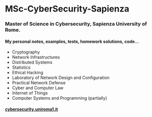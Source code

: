 # MSc-CyberSecurity-Sapienza  
### Master of Science in Cybersecurity, Sapienza University of Rome.

#### My personal notes, examples, tests, homework solutions, code...

- Cryptography
- Network Infrastructures
- Distributed Systems
- Statistics
- Ethical Hacking
- Laboratory of Network Design and Configuration
- Practical Network Defense
- Cyber and Computer Law
- Internet of Things
- Computer Systems and Programming (partially)

#### [cybersecurity.uniroma1.it](https://cybersecurity.uniroma1.it/home)
